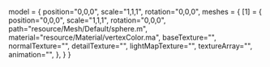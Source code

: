 model = 
{
	position="0,0,0",
	scale="1,1,1",
	rotation="0,0,0",
	meshes =
	{
		[1] = 
		{
			position="0,0,0",
			scale="1,1,1",
			rotation="0,0,0",
			path="resource/Mesh/Default/sphere.m",
			material="resource/Material/vertexColor.ma",
			baseTexture="",
			normalTexture="",
			detailTexture="",
			lightMapTexture="",
			textureArray="",
			animation="",
		},
	}
}
